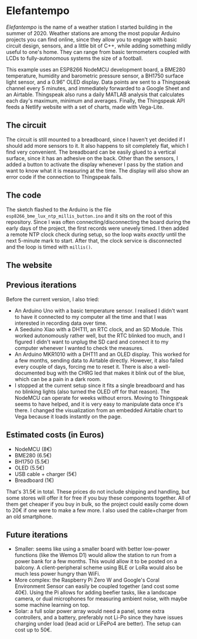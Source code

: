 # Elefantempo
 
_Elefantempo_ is the name of a weather station I started building in the summer of 2020. Weather stations are among the most popular Arduino projects you can find online, since they allow you to engage with basic circuit design, sensors, and a little bit of C++, while adding something mildly useful to one's home. They can range from basic termometers coupled with LCDs to fully-autonomous systems the size of a football.

This example uses an ESP8266 NodeMCU development board, a BME280 temperature, humidity and barometric pressure sensor, a BH1750 surface light sensor, and a 0.96" OLED display. Data points are sent to a Thingspeak channel every 5 minutes, and immediately forwarded to a Google Sheet and an Airtable. Thingspeak also runs a daily MATLAB analysis that calculates each day's maximum, minimum and averages. Finally, the Thingspeak API feeds a Netlify website with a set of charts, made with Vega-Lite.

## The circuit



The circuit is still mounted to a breadboard, since I haven't yet decided if I should add more sensors to it. It also happens to sit completely flat, which I find very convenient. The breadboard can be easily glued to a vertical surface, since it has an adhesive on the back. Other than the sensors, I added a button to activate the display whenever I pass by the station and want to know what it is measuring at the time. The display will also show an error code if the connection to Thingspeak fails.

## The code

The sketch flashed to the Arduino is the file `esp8266_bme_lux_ntp_millis_button.ino` and it sits on the root of this repository. Since I was often connecting/disconnecting the board during the early days of the project, the first records were unevely timed. I then added a remote NTP clock check during setup, so the loop waits _exactly_ until the next 5-minute mark to start. After that, the clock service is disconnected and the loop is timed with `millis()`. 

## The website

## Previous iterations

Before the current version, I also tried:

* An Arduino Uno with a basic temperature sensor. I realised I didn't want to have it connected to my computer all the time and that I was interested in recording data over time.
* A Seeduino Xiao with a DHT11, an RTC clock, and an SD Module. This worked autonomously rather well, but the RTC blinked too much, and I figured I didn't want to unplug the SD card and connect it to my computer whenever I wanted to check the measures.
* An Arduino MKR1010 with a DHT11 and an OLED display. This worked for a few months, sending data to Airtable directly. However, it also failed every couple of days, forcing me to reset it. There is also a well-documented bug with the CHRG led that makes it blink out of the blue, which can be a pain in a dark room.
* I stopped at the current setup since it fits a single breadboard and has no blinking lights (also turned the OLED off for that reason). The NodeMCU can operate for weeks without errors. Moving to Thingspeak seems to have helped, and it is very easy to manipulate data once it's there. I changed the visualization from an embedded Airtable chart to Vega because it loads instantly on the page.

## Estimated costs (in Euros)

* NodeMCU (8€)
* BME280 (6.5€)
* BH1750 (5.5€)
* OLED (5.5€)
* USB cable + charger (5€)
* Breadboard (1€)

That's 31.5€ in total. These prices do not include shipping and handling, but some stores will offer it for free if you buy these components together. All of them get cheaper if you buy in bulk, so the project could easily come down to 20€ if one were to make a few more. I also used the cable+charger from an old smartphone. 

## Future iterations

* Smaller: seems like using a smaller board with better low-power functions (like the Wemos D1) would allow the station to run from a power bank for a few months. This would allow it to be posted on a balcony. A client-peripheral scheme using BLE or LoRa would also be much less power hungry than WiFi.
* More complex: the Raspberry Pi Zero W and Google's Coral Environment Sensor can easily be coupled together (and cost some 40€). Using the Pi allows for adding beefier tasks, like a landscape camera, or dual microphones for measuring ambient noise, with maybe some machine learning on top.
* Solar: a full solar power array would need a panel, some extra controllers, and a battery, preferably not Li-Po since they have issues charging under load (lead acid or LiFePo4 are better). The setup can cost up to 50€.
